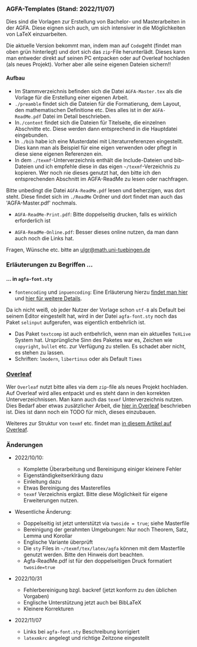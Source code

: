### AGFA-Templates (Stand: 2022/11/07)

Dies sind die Vorlagen zur Erstellung von Bachelor- und Masterarbeiten in der AGFA. Diese eignen sich auch, um sich intensiver in die Möglichkeiten von LaTeX einzuarbeiten. 

Die aktuelle Version bekommt man, indem man auf `Code`geht (findet man oben grün hinterlegt) und dort sich das `zip`-File herunterlädt.
Dieses kann man entweder direkt auf seinen PC entpacken oder auf Overleaf hochladen (als neues Projekt). Vorher aber alle seine eigenen Dateien sichern!!

#### Aufbau

* Im Stammverzeichnis befinden sich die Datei `AGFA-Master.tex` als die Vorlage für die Erstellung einer eigenen Arbeit.
* `./preamble` findet sich die Dateien für die Formatierung, dem Layout, den mathematischen Definitione etc. 
Dies alles ist in der `AGFA-ReadMe.pdf` Datei im Detail beschrieben. 
* In`./content` findet sich die Dateien für Titelseite, die einzelnen Abschnitte etc.
Diese werden dann entsprechend in die Hauptdatei eingebunden.
* In `./bib` habe ich eine Musterdatei mit Literaturreferenzen eingestellt.
Dies kann man als Beispiel für eine eigen verwenden oder pflegt in diese siene eigenen Referenzen ein.</li>
* In dem `./texmf`-Unterverzeichnis enthält die Include-Dateien und bib-Dateien und ich empfehle diese in das eigen `~/texmf`-Verzeichnis zu kopieren.
Wer noch nie dieses genutzt hat, den bitte ich den entsprechenden Abschnitt im AGFA-ReadMe zu lesen oder nachfragen.

Bitte unbedingt die Datei `AGFA-ReadMe.pdf` lesen und beherzigen, was dort steht. 
Diese findet sich im `./ReadMe` Ordner und dort findet man auch das 'AGFA-Master.pdf' nochmals.

* `AGFA-ReadMe-Print.pdf`: Bitte doppelseitig drucken, falls es wirklich erforderlich ist

* `AGFA-ReadMe-Online.pdf`: Besser dieses online nutzen, da man dann auch noch die Links hat.

Fragen, Wünsche etc. bitte an ulgr@math.uni-tuebingen.de

### Erläuterungen zu Begriffen ...

#### ... in `agfa-font.sty`

* `fontencoding` und `inpuencoding`: Eine Erläuterung hierzu [findet man hier]( https://tex.stackexchange.com/questions/6448/what-is-the-difference-between-font-encoding-and-input-encoding) und [hier für weitere Details](https://tug.org/TUGboat/tb39-1/tb121ltnews28.pdf). 

Da ich nicht weiß, ob jeder Nutzer der Vorlage schon `utf-8` als Default bei seinem Editor eingestellt hat, wird in der Datei `agfa-font.sty` noch das Paket `selinput` aufgerufen, was eigentlich entbehrlich ist.
* Das Paket `textcomp` ist auch entbehrlich, wenn man ein aktuelles `TeXLive` System hat. Ursprüngliche Sinn des Paketes war es, Zeichen wie `copyright`, `bullet` etc. zur Verfügung zu stellen. Es schadet aber nicht, es stehen zu lassen. 
* Schriften: `lmodern`, `libertinus` oder als Default `Times`


### [Overleaf]( \href{http://overleaf.com})

Wer `Overleaf` nutzt bitte alles via dem `zip`-file als neues Projekt hochladen. Auf Overleaf wird alles entpackt und es steht dann in den korrekten Unterverzeichnissen. Man kann auch das `texmf` Unterverzeichnis nutzen. Dies Bedarf aber etwas zusätzlicher Arbeit, die [hier in Overleaf](https://www.overleaf.com/learn/latex/Questions/I_have_a_custom_font_I%27d_like_to_load_to_my_document._How_can_I_do_this%3F) beschrieben ist. Dies ist dann noch ein TODO für mich, dieses einzubauen.

Weiteres zur Struktur von `texmf` etc. findet man [in diesem Artikel auf Overleaf](https://www.overleaf.com/learn/latex/Articles/An_introduction_to_Kpathsea_and_how_TeX_engines_search_for_files%23Table_listing_Kpathsea_.E2.80.9Cconfig_variables.E2.80.9D).



### Änderungen

* 2022/10/10: 
	- Komplette Überarbeitung und Bereinigung einiger kleinere Fehler
  	- Eigenständigkeitserklräung dazu
  	- Einleitung dazu
  	- Etwas Bereinigung des Masterefiles
  	- `texmf` Verzeichnis ergäzt. Bitte diese Möglichkeit für eigene Erweiterungen nutzen.
  
* Wesentliche Änderung:
	- Doppelseitig ist jetzt unterstützt via `twoside = true`; siehe Masterfile
	- Bereinigung der gerahmten Umgebungen: Nur noch Theorem, Satz, Lemma und Korollar
	- Englische Variante überprüft
	- Die `sty` Files in `~/texmf/tex/latex/agfa` können mit dem Masterfile genutzt werden. Bitte den Hinweis dort beachten.
	- Agfa-ReadMe.pdf ist für den doppelseitigen Druck formatiert `twoside=true`

* 2022/10/31
  	- Fehlerbereinigung bzgl. backref (jetzt konform zu den üblichen Vorgaben)
  	- Englische Unterstützung jetzt auch bei BibLaTeX
  	- Kleinere Korrekturen
  
* 2022/11/07
	- Links bei `agfa-font.sty` Beschreibung korrigiert
	- `latexmkrc` angelegt und richtige Zeitzone eingestellt
  






